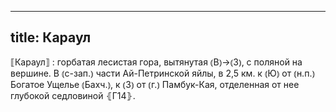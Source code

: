 
---
title: Караул
---
⟦Караул⟧
: горбатая лесистая гора, вытянутая ⦅В⦆→⦅З⦆, с поляной на вершине. В ⦅с-зап.⦆ части Ай-Петринской яйлы, в 2,5 км. к ⦅Ю⦆ от ⦅н.п.⦆ Богатое Ущелье ⦅Бахч.⦆, к ⦅З⦆ от ⦅г.⦆ Памбук-Кая, отделенная от нее глубокой седловиной ⦃Г14⦄.
